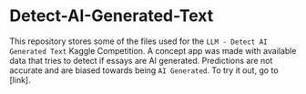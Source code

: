 # Detect-AI-Generated-Text
This repository stores some of the files used for the `LLM - Detect AI Generated Text` Kaggle Competition.
A concept app was made with available data that tries to detect if essays are AI generated. Predictions are not accurate and are biased towards being `AI Generated`. To try it out, go to [link].





